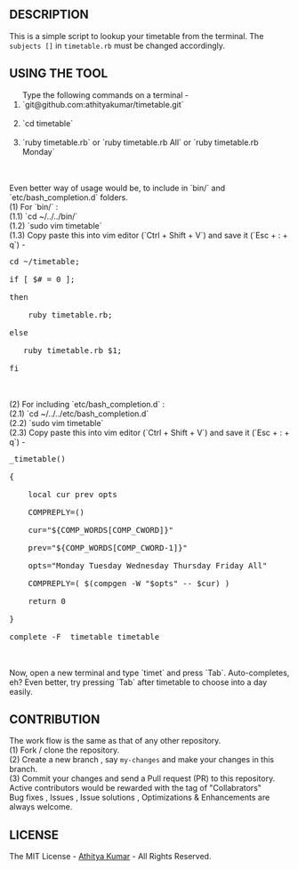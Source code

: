 DESCRIPTION 
-----------
This is a simple script to lookup your timetable from the terminal. The `subjects []` in `timetable.rb` must be changed accordingly.

USING THE TOOL 
--------------
<ol> Type the following commands on a terminal -
<br> <li> `git@github.com:athityakumar/timetable.git`</li>
<br> <li> `cd timetable` </li>
<br> <li> `ruby timetable.rb` or `ruby timetable.rb All` or `ruby timetable.rb Monday`</li></ol>
<br><br>Even better way of usage would be, to include in `bin/` and `etc/bash_completion.d` folders.
<br> (1) For `bin/` :
<br> (1.1) `cd ~/../../bin/`
<br> (1.2) `sudo vim timetable`
<br> (1.3) Copy paste this into vim editor (`Ctrl + Shift + V`) and save it (`Esc + : + q`) - 
<pre>cd ~/timetable;
<br>if [ $# = 0 ];
<br>then
<br>    ruby timetable.rb;
<br>else
<br>   ruby timetable.rb $1;
<br>fi
</pre>
<br><br> (2) For including `etc/bash_completion.d` :
<br> (2.1) `cd ~/../../etc/bash_completion.d`
<br> (2.2) `sudo vim timetable`
<br> (2.3) Copy paste this into vim editor (`Ctrl + Shift + V`) and save it (`Esc + : + q`) -
<pre>_timetable()
<br>{
<br>    local cur prev opts
<br>    COMPREPLY=()
<br>    cur="${COMP_WORDS[COMP_CWORD]}"
<br>    prev="${COMP_WORDS[COMP_CWORD-1]}"
<br>    opts="Monday Tuesday Wednesday Thursday Friday All"
<br>    COMPREPLY=( $(compgen -W "$opts" -- $cur) )
<br>    return 0
<br>}
<br>complete -F _timetable timetable
</pre>
<br><br> Now, open a new terminal and type `timet` and press `Tab`. Auto-completes, eh? Even better, try pressing `Tab` after timetable to choose into a day easily.

CONTRIBUTION
------------
The work flow is the same as that of any other repository. 
<br> (1) Fork / clone the repository.
<br> (2) Create a new branch , say `my-changes` and make your changes in this branch.
<br> (3) Commit your changes and send a Pull request (PR) to this repository.
<br> Active contributors would be rewarded with the tag of "Collabrators"
<br> Bug fixes , Issues , Issue solutions , Optimizations & Enhancements are always welcome.

LICENSE
-------
The MIT License - [Athitya Kumar](http://github.com/athityakumar) - All Rights Reserved.
